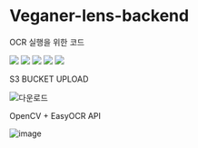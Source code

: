 # Veganer-lens-backend
OCR 실행을 위한 코드

<img src="https://img.shields.io/badge/Python-3776AB?style=for-the-badge&logo=Python&logoColor=white"> <img src="https://img.shields.io/badge/EasyOCR-ECD53F?style=for-the-badge&logo=Python&logoColor=white"> <img src="https://img.shields.io/badge/OpenCV-5C3EE8?style=for-the-badge&logo=OpenCV&logoColor=white"> <img src="https://img.shields.io/badge/Flask-000000?style=for-the-badge&logo=Flask&logoColor=white"> <img src="https://img.shields.io/badge/AWS-232F3E?style=for-the-badge&logo=Amazon AWS&logoColor=white">


S3 BUCKET UPLOAD


![다운로드](https://user-images.githubusercontent.com/66423140/205816930-739df2d4-f683-4490-99f9-58af52ac125b.png)

OpenCV + EasyOCR API

![image](https://user-images.githubusercontent.com/66423140/206693515-1a24d81a-b0b0-4218-ace1-9f1d11e82455.png)
